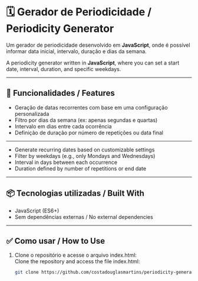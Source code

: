 # 🗓️ Gerador de Periodicidade / Periodicity Generator

Um gerador de periodicidade desenvolvido em **JavaScript**, onde é possível informar data inicial, intervalo, duração e dias da semana.

A periodicity generator written in **JavaScript**, where you can set a start date, interval, duration, and specific weekdays.

---

## 📌 Funcionalidades / Features

- Geração de datas recorrentes com base em uma configuração personalizada  
- Filtro por dias da semana (ex: apenas segundas e quartas)  
- Intervalo em dias entre cada ocorrência  
- Definição de duração por número de repetições ou data final  

---

- Generate recurring dates based on customizable settings  
- Filter by weekdays (e.g., only Mondays and Wednesdays)  
- Interval in days between each occurrence  
- Duration defined by number of repetitions or end date  

---

## 📦 Tecnologias utilizadas / Built With

- JavaScript (ES6+)
- Sem dependências externas / No external dependencies

---

## ✅ Como usar / How to Use

1. Clone o repositório e acesse o arquivo index.html:  
   Clone the repository and access the file index.html:
   ```bash
   git clone https://github.com/costadouglasmartins/periodicity-generator
